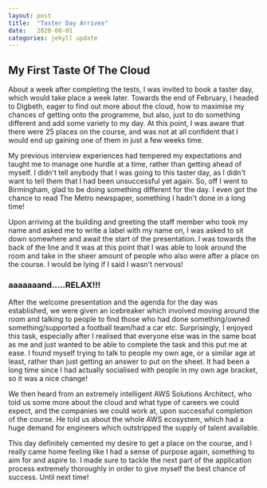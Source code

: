 ```yaml
---
layout: post
title:  "Taster Day Arrives"
date:   2020-08-01 
categories: jekyll update
---
```


## My First Taste Of The Cloud

About a week after completing the tests, I was invited to book a taster day, which would take place a week later. Towards the end of February, I headed to Digbeth, eager to find out more about the cloud, how to maximise my chances of getting onto the programme, but also, just to do something different and add some variety to my day. At this point, I was aware that there were 25 places on the course, and was not at all confident that I would end up gaining one of them in just a few weeks time. 

My previous interview experiences had tempered my expectations and taught me to manage one hurdle at a time, rather than getting ahead of myself. I didn't tell anybody that I was going to this taster day, as I didn't want to tell them that I had been unsuccessful yet again. So, off I went to Birmingham, glad to be doing something different for the day. I even got the chance to read The Metro newspaper, something I hadn't done in a long time! 

Upon arriving at the building and greeting the staff member who took my name and asked me to write a label with my name on, I was asked to sit down somewhere and await the start of the presentation. I was towards the back of the line and it was at this point that I was able to look around the room and take in the sheer amount of people who also were after a place on the course. I would be lying if I said I wasn't nervous! 

### aaaaaaand.....RELAX!!!

After the welcome presentation and the agenda for the day was established, we were given an icebreaker which involved moving around the room and talking to people to find those who had done something/owned something/supported a football team/had a car etc. Surprisingly, I enjoyed this task, especially after I realised that everyone else was in the same boat as me and just wanted to be able to complete the task and this put me at ease. I found myself trying to talk to people my own age, or a similar age at least, rather than just getting an answer to put on the sheet. It had been a long time since I had actually socialised with people in my own age bracket, so it was a nice change!

We then heard from an extremely intelligent AWS Solutions Architect, who told us some more about the cloud and what type of careers we could expect, and the companies we could work at, upon successful completion of the course. He told us about the whole AWS ecosystem, which had a huge demand for engineers which outstripped the supply of talent available. 

This day definitely cemented my desire to get a place on the course, and I really came home feeling like I had a sense of purpose again, something to aim for and aspire to. I made sure to tackle the next part of the application process extremely thoroughly in order to give myself the best chance of success. Until next time!